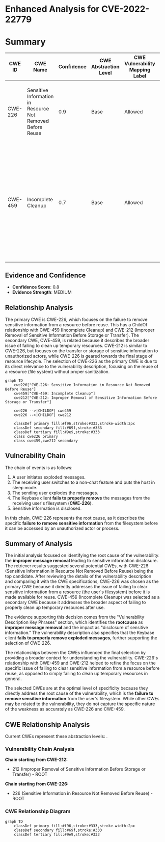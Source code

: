 # Enhanced Analysis for CVE-2022-22779

# Summary
| CWE ID | CWE Name | Confidence | CWE Abstraction Level | CWE Vulnerability Mapping Label | CWE-Vulnerability Mapping Notes |
|---|---|---|---|---|---|
| CWE-226 | Sensitive Information in Resource Not Removed Before Reuse | 0.9 | Base | Allowed | Primary CWE. The **improper message removal** resulted in the disclosure of sensitive information. |
| CWE-459 | Incomplete Cleanup | 0.7 | Base | Allowed | Secondary CWE. Relates to the aspect of the application **failing to properly clean up** temporary resources after they have been used, leading to sensitive information being exposed. |

## Evidence and Confidence

*   **Confidence Score:** 0.8
*   **Evidence Strength:** MEDIUM

## Relationship Analysis
The primary CWE is CWE-226, which focuses on the failure to remove sensitive information from a resource before reuse. This has a ChildOf relationship with CWE-459 (Incomplete Cleanup) and CWE-212 (Improper Removal of Sensitive Information Before Storage or Transfer). The secondary CWE, CWE-459, is related because it describes the broader issue of failing to clean up temporary resources. CWE-212 is similar to CWE-226, but focuses on the transfer or storage of sensitive information to unauthorized actors, while CWE-226 is geared towards the final stage of resource lifecycle. The selection of CWE-226 as the primary CWE is due to its direct relevance to the vulnerability description, focusing on the reuse of a resource (file system) without proper sanitization.

```mermaid
graph TD
    cwe226["CWE-226: Sensitive Information in Resource Not Removed Before Reuse"]
    cwe459["CWE-459: Incomplete Cleanup"]
    cwe212["CWE-212: Improper Removal of Sensitive Information Before Storage or Transfer"]

    cwe226 -->|CHILDOF| cwe459
    cwe226 -->|CHILDOF| cwe212
    
    classDef primary fill:#f96,stroke:#333,stroke-width:2px
    classDef secondary fill:#69f,stroke:#333
    classDef tertiary fill:#9e9,stroke:#333
    class cwe226 primary
    class cwe459,cwe212 secondary
```

## Vulnerability Chain
The chain of events is as follows:
1.  A user initiates exploded messages.
2.  The receiving user switches to a non-chat feature and puts the host in sleep mode.
3.  The sending user explodes the messages.
4.  The Keybase client **fails to properly remove** the messages from the receiving user's filesystem (**CWE-226**).
5.  Sensitive information is disclosed.

In this chain, CWE-226 represents the root cause, as it describes the specific **failure to remove sensitive information** from the filesystem before it can be accessed by an unauthorized actor or process.

## Summary of Analysis
The initial analysis focused on identifying the root cause of the vulnerability: the **improper message removal** leading to sensitive information disclosure. The retriever results suggested several potential CWEs, with CWE-226 (Sensitive Information in Resource Not Removed Before Reuse) being the top candidate. After reviewing the details of the vulnerability description and comparing it with the CWE specifications, CWE-226 was chosen as the primary CWE because it directly addresses the issue of failing to clear sensitive information from a resource (the user's filesystem) before it is made available for reuse. CWE-459 (Incomplete Cleanup) was selected as a secondary CWE because it addresses the broader aspect of failing to properly clean up temporary resources after use.

The evidence supporting this decision comes from the "Vulnerability Description Key Phrases" section, which identifies the **rootcause** as **improper message removal** and the impact as "disclosure of sensitive information." The vulnerability description also specifies that the Keybase client **fails to properly remove exploded messages**, further supporting the selection of CWE-226.

The relationships between the CWEs influenced the final selection by providing a broader context for understanding the vulnerability. CWE-226's relationship with CWE-459 and CWE-212 helped to refine the focus on the specific issue of failing to clear sensitive information from a resource before reuse, as opposed to simply failing to clean up temporary resources in general.

The selected CWEs are at the optimal level of specificity because they directly address the root cause of the vulnerability, which is the **failure to remove sensitive information** from the user's filesystem. While other CWEs may be related to the vulnerability, they do not capture the specific nature of the weakness as accurately as CWE-226 and CWE-459.


## CWE Relationship Analysis

Current CWEs represent these abstraction levels: .


### Vulnerability Chain Analysis

**Chain starting from CWE-212:**
- 212 (Improper Removal of Sensitive Information Before Storage or Transfer) - ROOT


**Chain starting from CWE-226:**
- 226 (Sensitive Information in Resource Not Removed Before Reuse) - ROOT



### CWE Relationship Diagram

```mermaid
graph TD
    classDef primary fill:#f96,stroke:#333,stroke-width:2px
    classDef secondary fill:#69f,stroke:#333
    classDef tertiary fill:#9e9,stroke:#333
```